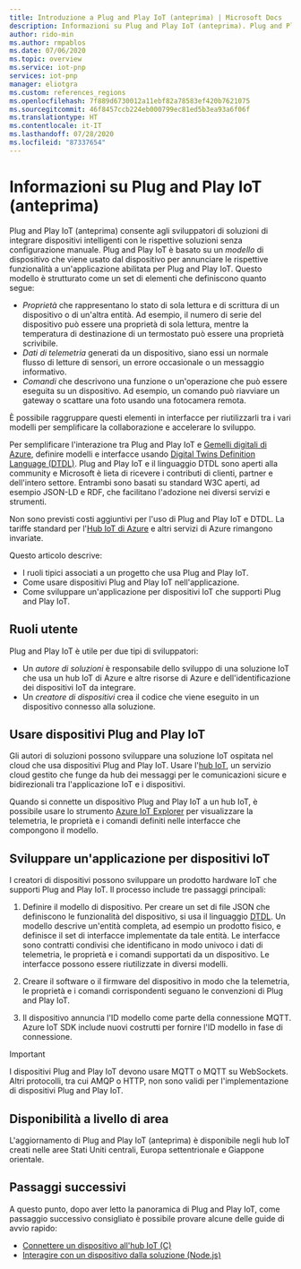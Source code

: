 ```yaml
---
title: Introduzione a Plug and Play IoT (anteprima) | Microsoft Docs
description: Informazioni su Plug and Play IoT (anteprima). Plug and Play IoT si basa su un linguaggio di modellazione aperto che consente ai dispositivi IoT intelligenti di dichiarare le proprie funzionalità. I dispositivi IoT presentano tale dichiarazione, definita modello di dispositivo, quando si connettono alle soluzioni cloud. La soluzione cloud può quindi riconoscere automaticamente il dispositivo e iniziare a interagire con esso, tutto senza scrivere codice.
author: rido-min
ms.author: rmpablos
ms.date: 07/06/2020
ms.topic: overview
ms.service: iot-pnp
services: iot-pnp
manager: eliotgra
ms.custom: references_regions
ms.openlocfilehash: 7f889d6730012a11ebf82a78583ef420b7621075
ms.sourcegitcommit: 46f8457ccb224eb000799ec81ed5b3ea93a6f06f
ms.translationtype: HT
ms.contentlocale: it-IT
ms.lasthandoff: 07/28/2020
ms.locfileid: "87337654"
---
```

# <a name="what-is-iot-plug-and-play-preview"></a>Informazioni su Plug and Play IoT (anteprima)

Plug and Play IoT (anteprima) consente agli sviluppatori di soluzioni di integrare dispositivi intelligenti con le rispettive soluzioni senza configurazione manuale. Plug and Play IoT è basato su un _modello_ di dispositivo che viene usato dal dispositivo per annunciare le rispettive funzionalità a un'applicazione abilitata per Plug and Play IoT. Questo modello è strutturato come un set di elementi che definiscono quanto segue:

- _Proprietà_ che rappresentano lo stato di sola lettura e di scrittura di un dispositivo o di un'altra entità. Ad esempio, il numero di serie del dispositivo può essere una proprietà di sola lettura, mentre la temperatura di destinazione di un termostato può essere una proprietà scrivibile.
- _Dati di telemetria_ generati da un dispositivo, siano essi un normale flusso di letture di sensori, un errore occasionale o un messaggio informativo.
- _Comandi_ che descrivono una funzione o un'operazione che può essere eseguita su un dispositivo. Ad esempio, un comando può riavviare un gateway o scattare una foto usando una fotocamera remota.

È possibile raggruppare questi elementi in interfacce per riutilizzarli tra i vari modelli per semplificare la collaborazione e accelerare lo sviluppo.

Per semplificare l'interazione tra Plug and Play IoT e [Gemelli digitali di Azure](../digital-twins/about-digital-twins.md), definire modelli e interfacce usando [Digital Twins Definition Language (DTDL)](https://github.com/Azure/opendigitaltwins-dtdl). Plug and Play IoT e il linguaggio DTDL sono aperti alla community e Microsoft è lieta di ricevere i contributi di clienti, partner e dell'intero settore. Entrambi sono basati su standard W3C aperti, ad esempio JSON-LD e RDF, che facilitano l'adozione nei diversi servizi e strumenti.

Non sono previsti costi aggiuntivi per l'uso di Plug and Play IoT e DTDL. La tariffe standard per l'[Hub IoT di Azure](../iot-hub/about-iot-hub.md) e altri servizi di Azure rimangono invariate.

Questo articolo descrive:

- I ruoli tipici associati a un progetto che usa Plug and Play IoT.
- Come usare dispositivi Plug and Play IoT nell'applicazione.
- Come sviluppare un'applicazione per dispositivi IoT che supporti Plug and Play IoT.

## <a name="user-roles"></a>Ruoli utente

Plug and Play IoT è utile per due tipi di sviluppatori:

- Un _autore di soluzioni_ è responsabile dello sviluppo di una soluzione IoT che usa un hub IoT di Azure e altre risorse di Azure e dell'identificazione dei dispositivi IoT da integrare.
- Un _creatore di dispositivi_ crea il codice che viene eseguito in un dispositivo connesso alla soluzione.

## <a name="use-iot-plug-and-play-devices"></a>Usare dispositivi Plug and Play IoT

Gli autori di soluzioni possono sviluppare una soluzione IoT ospitata nel cloud che usa dispositivi Plug and Play IoT. Usare l'[hub IoT](../iot-hub/about-iot-hub.md), un servizio cloud gestito che funge da hub dei messaggi per le comunicazioni sicure e bidirezionali tra l'applicazione IoT e i dispositivi.

Quando si connette un dispositivo Plug and Play IoT a un hub IoT, è possibile usare lo strumento [Azure IoT Explorer](./howto-use-iot-explorer.md) per visualizzare la telemetria, le proprietà e i comandi definiti nelle interfacce che compongono il modello.

## <a name="develop-an-iot-device-application"></a>Sviluppare un'applicazione per dispositivi IoT

I creatori di dispositivi possono sviluppare un prodotto hardware IoT che supporti Plug and Play IoT. Il processo include tre passaggi principali:

1. Definire il modello di dispositivo. Per creare un set di file JSON che definiscono le funzionalità del dispositivo, si usa il linguaggio [DTDL](https://github.com/Azure/opendigitaltwins-dtdl). Un modello descrive un'entità completa, ad esempio un prodotto fisico, e definisce il set di interfacce implementate da tale entità. Le interfacce sono contratti condivisi che identificano in modo univoco i dati di telemetria, le proprietà e i comandi supportati da un dispositivo. Le interfacce possono essere riutilizzate in diversi modelli.

1. Creare il software o il firmware del dispositivo in modo che la telemetria, le proprietà e i comandi corrispondenti seguano le convenzioni di Plug and Play IoT.

1. Il dispositivo annuncia l'ID modello come parte della connessione MQTT. Azure IoT SDK include nuovi costrutti per fornire l'ID modello in fase di connessione.

> [!Important]
> I dispositivi Plug and Play IoT devono usare MQTT o MQTT su WebSockets. Altri protocolli, tra cui AMQP o HTTP, non sono validi per l'implementazione di dispositivi Plug and Play IoT.

## <a name="regional-availability"></a>Disponibilità a livello di area

L'aggiornamento di Plug and Play IoT (anteprima) è disponibile negli hub IoT creati nelle aree Stati Uniti centrali, Europa settentrionale e Giappone orientale.

## <a name="next-steps"></a>Passaggi successivi

A questo punto, dopo aver letto la panoramica di Plug and Play IoT, come passaggio successivo consigliato è possibile provare alcune delle guide di avvio rapido:

- [Connettere un dispositivo all'hub IoT (C)](./quickstart-connect-device-c.md)
- [Interagire con un dispositivo dalla soluzione (Node.js)](./quickstart-service-node.md)

